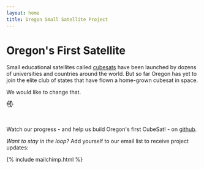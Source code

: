 ```yaml
---
layout: home
title: Oregon Small Satellite Project 
---
```



# Oregon's First Satellite

Small educational satellites called [cubesats](http://en.wikipedia.org/wiki/CubeSat) have been launched by dozens of universities and countries around the world. But so far Oregon has yet to join the elite club of states that have flown a home-grown cubesat in space.

We would like to change that.

<img src="/assets/img/cube.png" style="width:18px;height:18px;">

&nbsp;

Watch our progress - and help us build Oregon's first CubeSat! - on [github](http://github.com/oresat).

_Want to stay in the loop?_ Add yourself to our email list to receive project updates:

{% include mailchimp.html %}
